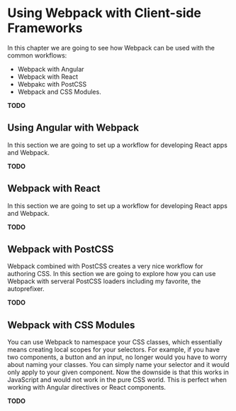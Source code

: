 # Using Webpack with Client-side Frameworks

In this chapter we are going to see how Webpack can be used with the common workflows:

- Webpack with Angular
- Webpack with React
- Webpakc with PostCSS
- Webpack and CSS Modules.

**TODO**

## Using Angular with Webpack

In this section we are going to set up a workflow for developing React apps and Webpack.

**TODO**

## Webpack with React

In this section we are going to set up a workflow for developing React apps and Webpack.

**TODO**

## Webpack with PostCSS

Webpack combined with PostCSS creates a very nice workflow for authoring CSS. In this section we are going to explore how you can use Webpack with serveral PostCSS loaders including my favorite, the autoprefixer.

**TODO**


## Webpack with CSS Modules

You can use Webpack to namespace your CSS classes, which essentially means creating local scopes for your selectors. For example, if you have two components, a button and an input, no longer would you have to worry about naming your classes. You can simply name your selector and it would only apply to your given component. Now the downside is that this works in JavaScript and would not work in the pure CSS world. This is perfect when working with Angular directives or React components.

**TODO**

